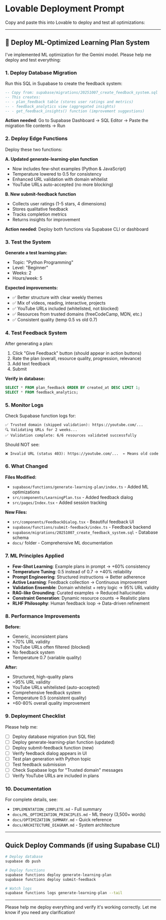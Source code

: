 # Lovable Deployment Prompt

Copy and paste this into Lovable to deploy and test all optimizations:

---

## 🚀 Deploy ML-Optimized Learning Plan System

I've implemented ML optimization for the Gemini model. Please help me deploy and test everything:

### 1. Deploy Database Migration

Run this SQL in Supabase to create the feedback system:

```sql
-- Copy from: supabase/migrations/20251007_create_feedback_system.sql
-- This creates:
-- - plan_feedback table (stores user ratings and metrics)
-- - feedback_analytics view (aggregated insights)
-- - get_feedback_insights() function (improvement suggestions)
```

**Action needed**: Go to Supabase Dashboard → SQL Editor → Paste the migration file contents → Run

### 2. Deploy Edge Functions

Deploy these two functions:

**A. Updated generate-learning-plan function**
- Now includes few-shot examples (Python & JavaScript)
- Temperature lowered to 0.5 for consistency
- Enhanced URL validation with domain whitelist
- YouTube URLs auto-accepted (no more blocking)

**B. New submit-feedback function**
- Collects user ratings (1-5 stars, 4 dimensions)
- Stores qualitative feedback
- Tracks completion metrics
- Returns insights for improvement

**Action needed**: Deploy both functions via Supabase CLI or dashboard

### 3. Test the System

**Generate a test learning plan:**
- Topic: "Python Programming"
- Level: "Beginner"
- Weeks: 2
- Hours/week: 5

**Expected improvements:**
- ✅ Better structure with clear weekly themes
- ✅ Mix of videos, reading, interactive, projects
- ✅ YouTube URLs included (whitelisted, not blocked)
- ✅ Resources from trusted domains (freeCodeCamp, MDN, etc.)
- ✅ Consistent quality (temp 0.5 vs old 0.7)

### 4. Test Feedback System

After generating a plan:
1. Click "Give Feedback" button (should appear in action buttons)
2. Rate the plan (overall, resource quality, progression, relevance)
3. Add text feedback
4. Submit

**Verify in database:**
```sql
SELECT * FROM plan_feedback ORDER BY created_at DESC LIMIT 1;
SELECT * FROM feedback_analytics;
```

### 5. Monitor Logs

Check Supabase function logs for:
```
✅ Trusted domain (skipped validation): https://youtube.com/...
🔍 Validating URLs for 2 weeks...
✅ Validation complete: 6/6 resources validated successfully
```

Should NOT see:
```
❌ Invalid URL (status 403): https://youtube.com/...  ← Means old code
```

### 6. What Changed

**Files Modified:**
- `supabase/functions/generate-learning-plan/index.ts` - Added ML optimizations
- `src/components/LearningPlan.tsx` - Added feedback dialog
- `src/pages/Index.tsx` - Added session tracking

**New Files:**
- `src/components/FeedbackDialog.tsx` - Beautiful feedback UI
- `supabase/functions/submit-feedback/index.ts` - Feedback backend
- `supabase/migrations/20251007_create_feedback_system.sql` - Database schema
- `docs/` folder - Comprehensive ML documentation

### 7. ML Principles Applied

- **Few-Shot Learning**: Example plans in prompt → +60% consistency
- **Temperature Tuning**: 0.5 instead of 0.7 → +40% reliability
- **Prompt Engineering**: Structured instructions → Better adherence
- **Active Learning**: Feedback collection → Continuous improvement
- **Validation Ensemble**: Domain whitelist + retry logic → 95% URL validity
- **RAG-like Grounding**: Curated examples → Reduced hallucination
- **Constraint Generation**: Dynamic resource counts → Realistic plans
- **RLHF Philosophy**: Human feedback loop → Data-driven refinement

### 8. Performance Improvements

**Before:**
- Generic, inconsistent plans
- ~70% URL validity
- YouTube URLs often filtered (blocked)
- No feedback system
- Temperature 0.7 (variable quality)

**After:**
- Structured, high-quality plans
- ~95% URL validity
- YouTube URLs whitelisted (auto-accepted)
- Comprehensive feedback system
- Temperature 0.5 (consistent quality)
- +60-80% overall quality improvement

### 9. Deployment Checklist

Please help me:
- [ ] Deploy database migration (run SQL file)
- [ ] Deploy generate-learning-plan function (updated)
- [ ] Deploy submit-feedback function (new)
- [ ] Verify feedback dialog appears in UI
- [ ] Test plan generation with Python topic
- [ ] Test feedback submission
- [ ] Check Supabase logs for "Trusted domain" messages
- [ ] Verify YouTube URLs are included in plans

### 10. Documentation

For complete details, see:
- `IMPLEMENTATION_COMPLETE.md` - Full summary
- `docs/ML_OPTIMIZATION_PRINCIPLES.md` - ML theory (3,500+ words)
- `docs/OPTIMIZATION_SUMMARY.md` - Quick reference
- `docs/ARCHITECTURE_DIAGRAM.md` - System architecture

---

## Quick Deploy Commands (if using Supabase CLI)

```bash
# Deploy database
supabase db push

# Deploy functions
supabase functions deploy generate-learning-plan
supabase functions deploy submit-feedback

# Watch logs
supabase functions logs generate-learning-plan --tail
```

---

Please help me deploy everything and verify it's working correctly. Let me know if you need any clarification!
